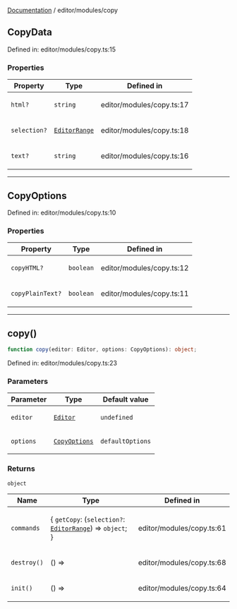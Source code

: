 [Documentation](../../modules.md) / editor/modules/copy

## CopyData

Defined in: editor/modules/copy.ts:15

### Properties

<table>
<thead>
<tr>
<th>Property</th>
<th>Type</th>
<th>Defined in</th>
</tr>
</thead>
<tbody>
<tr>
<td>

<a id="html"></a> `html?`

</td>
<td>

`string`

</td>
<td>

editor/modules/copy.ts:17

</td>
</tr>
<tr>
<td>

<a id="selection"></a> `selection?`

</td>
<td>

[`EditorRange`](../document/EditorRange.md#editorrange)

</td>
<td>

editor/modules/copy.ts:18

</td>
</tr>
<tr>
<td>

<a id="text"></a> `text?`

</td>
<td>

`string`

</td>
<td>

editor/modules/copy.ts:16

</td>
</tr>
</tbody>
</table>

***

## CopyOptions

Defined in: editor/modules/copy.ts:10

### Properties

<table>
<thead>
<tr>
<th>Property</th>
<th>Type</th>
<th>Defined in</th>
</tr>
</thead>
<tbody>
<tr>
<td>

<a id="copyhtml"></a> `copyHTML?`

</td>
<td>

`boolean`

</td>
<td>

editor/modules/copy.ts:12

</td>
</tr>
<tr>
<td>

<a id="copyplaintext"></a> `copyPlainText?`

</td>
<td>

`boolean`

</td>
<td>

editor/modules/copy.ts:11

</td>
</tr>
</tbody>
</table>

***

## copy()

```ts
function copy(editor: Editor, options: CopyOptions): object;
```

Defined in: editor/modules/copy.ts:23

### Parameters

<table>
<thead>
<tr>
<th>Parameter</th>
<th>Type</th>
<th>Default value</th>
</tr>
</thead>
<tbody>
<tr>
<td>

`editor`

</td>
<td>

[`Editor`](../Editor.md#editor)

</td>
<td>

`undefined`

</td>
</tr>
<tr>
<td>

`options`

</td>
<td>

[`CopyOptions`](#copyoptions)

</td>
<td>

`defaultOptions`

</td>
</tr>
</tbody>
</table>

### Returns

`object`

<table>
<thead>
<tr>
<th>Name</th>
<th>Type</th>
<th>Defined in</th>
</tr>
</thead>
<tbody>
<tr>
<td>

`commands`

</td>
<td>

\{
  `getCopy`: (`selection?`: [`EditorRange`](../document/EditorRange.md#editorrange)) => `object`;
\}

</td>
<td>

editor/modules/copy.ts:61

</td>
</tr>
<tr>
<td>

`destroy()`

</td>
<td>

() => 

</td>
<td>

editor/modules/copy.ts:68

</td>
</tr>
<tr>
<td>

`init()`

</td>
<td>

() => 

</td>
<td>

editor/modules/copy.ts:64

</td>
</tr>
</tbody>
</table>
